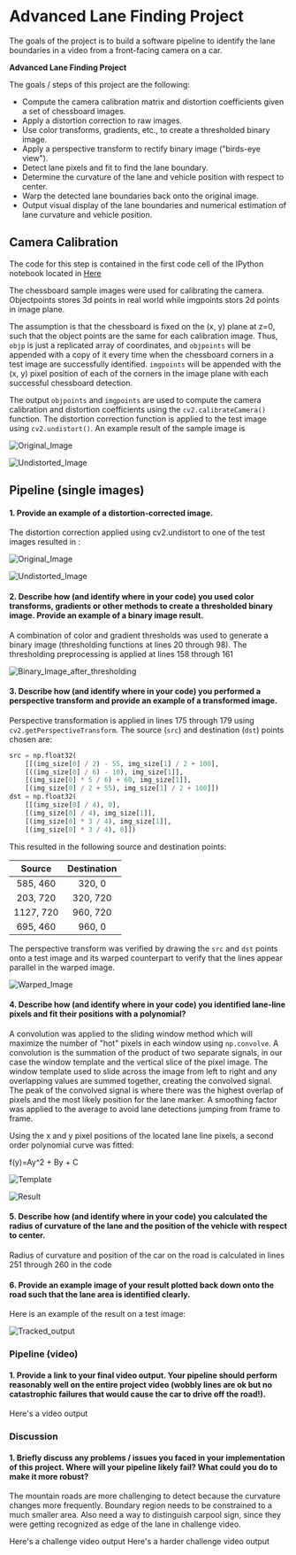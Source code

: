 # **Advanced Lane Finding Project**

The goals of the project is to build a software pipeline to identify the lane boundaries in a video from a front-facing camera on a car. 

**Advanced Lane Finding Project**

The goals / steps of this project are the following:

* Compute the camera calibration matrix and distortion coefficients given a set of chessboard images.
* Apply a distortion correction to raw images.
* Use color transforms, gradients, etc., to create a thresholded binary image.
* Apply a perspective transform to rectify binary image ("birds-eye view").
* Detect lane pixels and fit to find the lane boundary.
* Determine the curvature of the lane and vehicle position with respect to center.
* Warp the detected lane boundaries back onto the original image.
* Output visual display of the lane boundaries and numerical estimation of lane curvature and vehicle position.

## Camera Calibration

The code for this step is contained in the first code cell of the IPython notebook located in [Here](https://github.com/udacity/CarND-Camera-Calibration/blob/master/camera_calibration.ipynb)  

The chessboard sample images were used for calibrating the camera. Objectpoints stores 3d points in real world while imgpoints stors 2d points in image plane. 

The assumption is that the chessboard is fixed on the (x, y) plane at z=0, such that the object points are the same for each calibration image.  Thus, `objp` is just a replicated array of coordinates, and `objpoints` will be appended with a copy of it every time when the chessboard corners in a test image are successfully identified. `imgpoints` will be appended with the (x, y) pixel position of each of the corners in the image plane with each successful chessboard detection.  

The output `objpoints` and `imgpoints` are used to compute the camera calibration and distortion coefficients using the `cv2.calibrateCamera()` function. The distortion correction function is applied to the test image using `cv2.undistort()`. An example result of the sample image is
 
![](camera_cal/calibration3.jpg?raw=true "Original_Image")

![](camera_cal/test_undist.jpg?raw=true "Undistorted_Image") 

## Pipeline (single images)

#### 1. Provide an example of a distortion-corrected image.

The distortion correction applied using cv2.undistort to one of the test images resulted in :

![](test_images/test2.jpg?raw=true "Original_Image")

![](output_images/undistorted.jpg?raw=true "Undistorted_Image") 

#### 2. Describe how (and identify where in your code) you used color transforms, gradients or other methods to create a thresholded binary image.  Provide an example of a binary image result.

A combination of color and gradient thresholds was used to generate a binary image (thresholding functions at lines 20 through 98). The thresholding preprocessing is applied at lines 158 through 161

![](output_images/threshold.jpg?raw=true "Binary_Image_after_thresholding")

#### 3. Describe how (and identify where in your code) you performed a perspective transform and provide an example of a transformed image.

Perspective transformation is applied in lines 175 through 179 using `cv2.getPerspectiveTransform`. The source (`src`) and destination (`dst`) points chosen are:

```python
src = np.float32(
    [[(img_size[0] / 2) - 55, img_size[1] / 2 + 100],
    [((img_size[0] / 6) - 10), img_size[1]],
    [(img_size[0] * 5 / 6) + 60, img_size[1]],
    [(img_size[0] / 2 + 55), img_size[1] / 2 + 100]])
dst = np.float32(
    [[(img_size[0] / 4), 0],
    [(img_size[0] / 4), img_size[1]],
    [(img_size[0] * 3 / 4), img_size[1]],
    [(img_size[0] * 3 / 4), 0]])
```

This resulted in the following source and destination points:

| Source        | Destination   | 
|:-------------:|:-------------:| 
| 585, 460      | 320, 0        | 
| 203, 720      | 320, 720      |
| 1127, 720     | 960, 720      |
| 695, 460      | 960, 0        |

The perspective transform was verified by drawing the `src` and `dst` points onto a test image and its warped counterpart to verify that the lines appear parallel in the warped image.

![](output_images/warped.jpg?raw=true "Warped_Image") 

#### 4. Describe how (and identify where in your code) you identified lane-line pixels and fit their positions with a polynomial?

A convolution was applied to the sliding window method which will maximize the number of "hot" pixels in each window using `np.convolve`. A convolution is the summation of the product of two separate signals, in our case the window template and the vertical slice of the pixel image. The window template used to slide across the image from left to right and any overlapping values are summed together, creating the convolved signal. The peak of the convolved signal is where there was the highest overlap of pixels and the most likely position for the lane marker. A smoothing factor was applied to the average to avoid lane detections jumping from frame to frame. 

Using the x and y pixel positions of the located lane line pixels, a second order polynomial curve was fitted:

f(y)=Ay^​2 + By + C 

![](output_images/template.jpg?raw=true "Template") 

![](output_images/result.jpg?raw=true "Result")


#### 5. Describe how (and identify where in your code) you calculated the radius of curvature of the lane and the position of the vehicle with respect to center.
Radius of curvature and position of the car on the road is calculated in lines 251 through 260 in the code

#### 6. Provide an example image of your result plotted back down onto the road such that the lane area is identified clearly.

Here is an example of the result on a test image:

![](output_images/tracked1.jpg?raw=true "Tracked_output")

### Pipeline (video)

#### 1. Provide a link to your final video output.  Your pipeline should perform reasonably well on the entire project video (wobbly lines are ok but no catastrophic failures that would cause the car to drive off the road!).

Here's a video output [](./project_video.mp4)



### Discussion

#### 1. Briefly discuss any problems / issues you faced in your implementation of this project.  Where will your pipeline likely fail?  What could you do to make it more robust?

The mountain roads are more challenging to detect because the curvature changes more frequently. Boundary region needs to be constrained to a much smaller area. Also need a way to distinguish carpool sign, since they were getting recognized as edge of the lane in challenge video.

Here's a challenge video output [](./challenge_output.mp4)
Here's a harder challenge video output [](./harder_challenge_output.mp4)